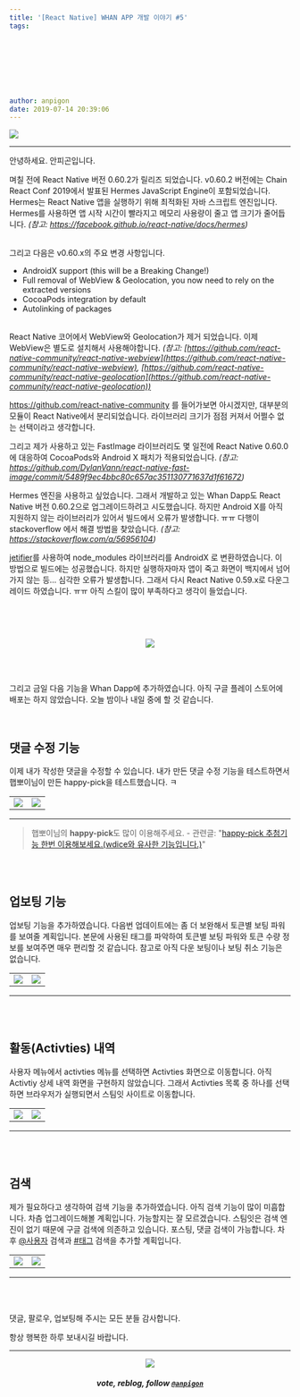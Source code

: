 ```yaml
---
title: '[React Native] WHAN APP 개발 이야기 #5'
tags:
  
  
  
  
  
  
  
  
author: anpigon
date: 2019-07-14 20:39:06
---
```


![](https://steemitimages.com/0x0/https://files.steempeak.com/file/steempeak/anpigon/PA0Z9o93-whan_dapp_dev.png)
***

안녕하세요. 안피곤입니다.

며칠 전에 React Native 버전 0.60.2가 릴리즈 되었습니다. v0.60.2 버전에는 Chain React Conf 2019에서 발표된 Hermes JavaScript Engine이 포함되었습니다. Hermes는 React Native 앱을 실행하기 위해 최적화된 자바 스크립트 엔진입니다. Hermes를 사용하면 앱 시작 시간이 빨라지고 메모리 사용량이 줄고 앱 크기가 줄어듭니다. *(참고: https://facebook.github.io/react-native/docs/hermes)*

<br>그리고 다음은 v0.60.x의 주요 변경 사항입니다.

- AndroidX support (this will be a Breaking Change!)
- Full removal of WebView & Geolocation, you now need to rely on the extracted versions
- CocoaPods integration by default
- Autolinking of packages

<br>React Native 코어에서 WebView와 Geolocation가 제거 되었습니다. 이제 WebView은 별도로 설치해서 사용해야합니다. *(참고: [https://github.com/react-native-community/react-native-webview](https://github.com/react-native-community/react-native-webview), [https://github.com/react-native-community/react-native-geolocation](https://github.com/react-native-community/react-native-geolocation))*

https://github.com/react-native-community 를 들어가보면 아시겠지만, 대부분의 모듈이 React Native에서 분리되었습니다. 라이브러리 크기가 점점 커져서 어쩔수 없는 선택이라고 생각합니다.

그리고 제가 사용하고 있는 FastImage 라이브러리도 몇 일전에 React Native 0.60.0에 대응하여 CocoaPods와 Android X 패치가 적용되었습니다. *(참고: https://github.com/DylanVann/react-native-fast-image/commit/5489f9ec4bbc80c657ac351130771637d1f61672)*

Hermes 엔진을 사용하고 싶었습니다. 그래서 개발하고 있는 Whan Dapp도 React Native 버전 0.60.2으로 업그레이드하려고 시도했습니다. 하지만 Android X를 아직 지원하지 않는 라이브러리가 있어서 빌드에서 오류가 발생합니다. ㅠㅠ 다행이 stackoverflow 에서 해결 방법을 찾았습니다. *(참고: https://stackoverflow.com/a/56956104)*

[jetifier](https://github.com/mikehardy/jetifier)를 사용하여 node_modules 라이브러리를 AndroidX 로 변환하였습니다. 이 방법으로 빌드에는 성공했습니다. 하지만 실행하자마자 앱이 죽고 화면이 백지에서 넘어가지 않는 등... 심각한 오류가 발생합니다. 그래서 다시 React Native 0.59.x로 다운그레이드 하였습니다. ㅠㅠ  아직 스킬이 많이 부족하다고 생각이 들었습니다.

<br>

<br><center>![](https://steemitimages.com/320x0/https://ipfs.busy.org/ipfs/QmUKxtLW5JEnqaaAnwiLc9kFK1BqpcMGoFKTF7JLKcvJqy)</center><br>

<br>

그리고 금일 다음 기능을 Whan Dapp에 추가하였습니다. 아직 구글 플레이 스토어에 배포는 하지 않았습니다. 오늘 밤이나 내일 중에 할 것 같습니다.

<br>

## 댓글 수정 기능

이제 내가 작성한 댓글을 수정할 수 있습니다. 내가 만든 댓글 수정 기능을 테스트하면서 햅뽀이님이 만든 happy-pick을  테스트했습니다. ㅋ 

<div class='pull-left'>

|||
|-|-|
|![](https://steemitimages.com/320x0/https://files.steempeak.com/file/steempeak/anpigon/LMMKXKDN-KakaoTalk_Photo_2019-07-14-19-19-06.jpeg)|![](https://steemitimages.com/320x0/https://files.steempeak.com/file/steempeak/anpigon/33ay3wsQ-KakaoTalk_Photo_2019-07-14-19-19-09.jpeg)|
</div><hr>

> 햅뽀이님의 **happy-pick**도 많이 이용해주세요. - 관련글: "[happy-pick 추첨기능 한번 이용해보세요.(wdice와 유사한 기능입니다.)](https://steemit.com/sct/@happyberrysboy/happy-pick-wdice)"

<br>
<br>

## 업보팅 기능

업보팅 기능을 추가하였습니다. 다음번 업데이트에는 좀 더 보완해서 토큰별 보팅 파워를 보여줄 계획입니다. 본문에 사용된 태그를 파악하여 토큰별 보팅 파워와 토큰 수량 정보를 보여주면 매우 편리할 것 같습니다. 참고로 아직 다운 보팅이나 보팅 취소 기능은 없습니다. 

<div class='pull-left'>

|||
|-|-|
|![](https://steemitimages.com/320x0/https://files.steempeak.com/file/steempeak/anpigon/uow3P330-KakaoTalk_Photo_2019-07-14-19-19-03.jpeg)|![](https://files.steempeak.com/file/steempeak/anpigon/HsnVPtMJ-1px.gif)|
</div><hr>

<br>
<br>

## 활동(Activties) 내역

사용자 메뉴에서 activties 메뉴를 선택하면 Activties 화면으로 이동합니다. 아직 Activtiy 상세 내역 화면을 구현하지 않았습니다. 그래서 Activties 목록 중 하나를 선택하면 브라우저가 실행되면서 스팀잇 사이트로 이동합니다.

<div class='pull-left'>

|||
|-|-|
|![](https://steemitimages.com/320x0/https://files.steempeak.com/file/steempeak/anpigon/cENP2KyV-KakaoTalk_Photo_2019-07-14-19-18-56.jpeg)|![](https://steemitimages.com/320x0/https://files.steempeak.com/file/steempeak/anpigon/L2x6Dqf4-KakaoTalk_Photo_2019-07-14-19-18-59.jpeg)|
</div><hr>

<br>
<br>

## 검색

제가 필요하다고 생각하여 검색 기능을 추가하였습니다. 아직 검색 기능이 많이 미흡합니다. 차츰 업그레이드해볼 계획입니다. 가능할지는 잘 모르겠습니다. 스팀잇은 검색 엔진이 없기 때문에 구글 검색에 의존하고 있습니다. 포스팅, 댓글 검색이 가능합니다. 차후 [@사용자](/#) 검색과 [#태그](/#) 검색을 추가할 계획입니다.

<div class='pull-left'>

|||
|-|-|
|![](https://steemitimages.com/320x0/https://files.steempeak.com/file/steempeak/anpigon/dR7lxInD-KakaoTalk_Image_2019-07-14-19-38-44.jpeg)|![](https://steemitimages.com/320x0/https://files.steempeak.com/file/steempeak/anpigon/wvxNGNTS-KakaoTalk_Photo_2019-07-14-19-18-51.jpeg)|
</div><hr>

<br>
<br>

댓글, 팔로우, 업보팅해 주시는 모든 분들 감사합니다.

항상 행복한 하루 보내시길 바랍니다.

*** 

<center><img src='https://steemitimages.com/400x0/https://cdn.steemitimages.com/DQmQmWhMN6zNrLmKJRKhvSScEgWZmpb8zCeE2Gray1krbv6/BC054B6E-6F73-46D0-88E4-C88EB8167037.jpeg'><h5>vote, reblog, follow <code><a href='/@anpigon'>@anpigon</a></code></h5></center>
